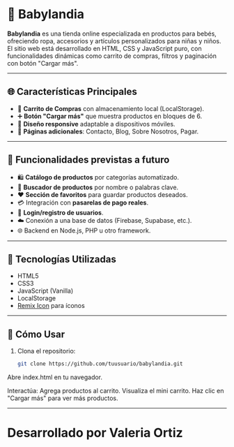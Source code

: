 # 🍼 Babylandia

**Babylandia** es una tienda online especializada en productos para bebés, ofreciendo ropa, accesorios y artículos personalizados para niñas y niños. El sitio web está desarrollado en HTML, CSS y JavaScript puro, con funcionalidades dinámicas como carrito de compras, filtros y paginación con botón "Cargar más".

---

## 🌐 Características Principales

- 🛒 **Carrito de Compras** con almacenamiento local (LocalStorage).
- ➕ **Botón "Cargar más"** que muestra productos en bloques de 6.
- 📱 **Diseño responsive** adaptable a dispositivos móviles.
- 📄 **Páginas adicionales**: Contacto, Blog, Sobre Nosotros, Pagar.

---

## 🧪 Funcionalidades previstas a futuro

- 🛍️ **Catálogo de productos** por categorías automatizado.
- 🔎 **Buscador de productos** por nombre o palabras clave.
- ❤️ **Sección de favoritos** para guardar productos deseados.
- 💳 Integración con **pasarelas de pago reales**.
- 🔐 **Login/registro de usuarios**.
- ☁️ Conexión a una base de datos (Firebase, Supabase, etc.).
- 🌐 Backend en Node.js, PHP u otro framework.

---

## 🚀 Tecnologías Utilizadas

- HTML5
- CSS3
- JavaScript (Vanilla)
- LocalStorage
- [Remix Icon](https://remixicon.com/) para íconos

---

## 🧠 Cómo Usar

1. Clona el repositorio:
   ```bash
   git clone https://github.com/tuusuario/babylandia.git
Abre index.html en tu navegador.

Interactúa:
Agrega productos al carrito.
Visualiza el mini carrito.
Haz clic en "Cargar más" para ver más productos.

---
# Desarrollado por Valeria Ortiz
